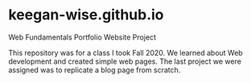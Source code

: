 # keegan-wise.github.io
Web Fundamentals Portfolio Website Project

This repository was for a class I took Fall 2020. We learned about Web development and created simple web pages. The last project we were assigned was to replicate a blog page from scratch.
